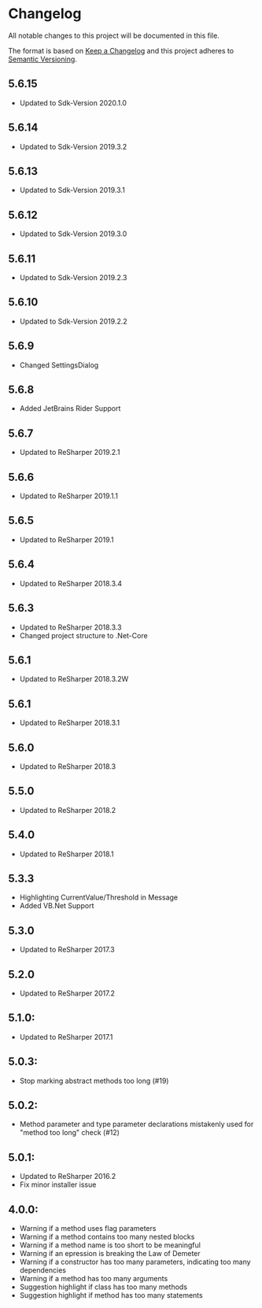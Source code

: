 # Changelog
All notable changes to this project will be documented in this file.

The format is based on [Keep a Changelog](http://keepachangelog.com/en/1.0.0/)
and this project adheres to [Semantic Versioning](http://semver.org/spec/v2.0.0.html).

## 5.6.15
- Updated to Sdk-Version 2020.1.0

## 5.6.14
- Updated to Sdk-Version 2019.3.2

## 5.6.13
- Updated to Sdk-Version 2019.3.1

## 5.6.12
- Updated to Sdk-Version 2019.3.0

## 5.6.11
- Updated to Sdk-Version 2019.2.3

## 5.6.10
- Updated to Sdk-Version 2019.2.2

## 5.6.9
- Changed SettingsDialog

## 5.6.8
- Added JetBrains Rider Support

## 5.6.7
- Updated to ReSharper 2019.2.1

## 5.6.6
- Updated to ReSharper 2019.1.1

## 5.6.5
- Updated to ReSharper 2019.1
      
## 5.6.4
- Updated to ReSharper 2018.3.4

## 5.6.3
- Updated to ReSharper 2018.3.3
- Changed project structure to .Net-Core

## 5.6.1
- Updated to ReSharper 2018.3.2W

## 5.6.1
- Updated to ReSharper 2018.3.1

## 5.6.0
- Updated to ReSharper 2018.3

## 5.5.0
- Updated to ReSharper 2018.2

## 5.4.0
- Updated to ReSharper 2018.1

## 5.3.3
- Highlighting CurrentValue/Threshold in Message
- Added VB.Net Support

## 5.3.0
- Updated to ReSharper 2017.3

## 5.2.0
- Updated to ReSharper 2017.2

## 5.1.0:
- Updated to ReSharper 2017.1

## 5.0.3:
- Stop marking abstract methods too long (#19)

## 5.0.2:
- Method parameter and type parameter declarations mistakenly used for "method too long" check (#12)

## 5.0.1:
- Updated to ReSharper 2016.2
- Fix minor installer issue

## 4.0.0:
- Warning if a method uses flag parameters
- Warning if a method contains too many nested blocks
- Warning if a method name is too short to be meaningful
- Warning if an epression is breaking the Law of Demeter
- Warning if a constructor has too many parameters, indicating too many dependencies
- Warning if a method has too many arguments
- Suggestion highlight if class has too many methods
- Suggestion highlight if method has too many statements